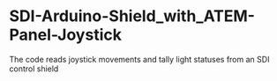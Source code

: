 # SDI-Arduino-Shield_with_ATEM-Panel-Joystick
The code reads joystick movements and tally light statuses from an SDI control shield
